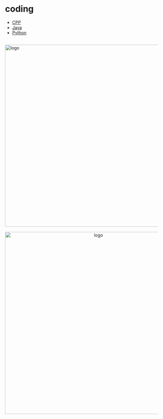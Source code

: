 # coding
  
-   [CPP](CPP/README.mdCPP.md)
-   [Java](Java/README.md)
-   [Python](Python/README.md)

<br />
<img  src='/img/bjkb.PNG' width="600" alt="logo">
<br />
<br />
<div align="center">
<img  src='/img/01.jpeg' width="600" alt="logo" />
</div>
<br />
<br />
